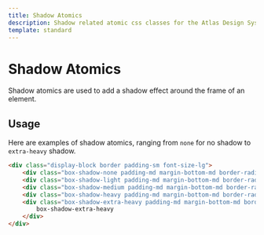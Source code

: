 ```yaml
---
title: Shadow Atomics
description: Shadow related atomic css classes for the Atlas Design System
template: standard
---
```


# Shadow Atomics

Shadow atomics are used to add a shadow effect around the frame of an element.

## Usage

Here are examples of shadow atomics, ranging from `none` for no shadow to `extra-heavy` shadow.

```html
<div class="display-block border padding-sm font-size-lg">
	<div class="box-shadow-none padding-md margin-bottom-md border-radius">box-shadow-none</div>
	<div class="box-shadow-light padding-md margin-bottom-md border-radius">box-shadow-light</div>
	<div class="box-shadow-medium padding-md margin-bottom-md border-radius">box-shadow-medium</div>
	<div class="box-shadow-heavy padding-md margin-bottom-md border-radius">box-shadow-heavy</div>
	<div class="box-shadow-extra-heavy padding-md margin-bottom-md border-radius">
		box-shadow-extra-heavy
	</div>
</div>
```
